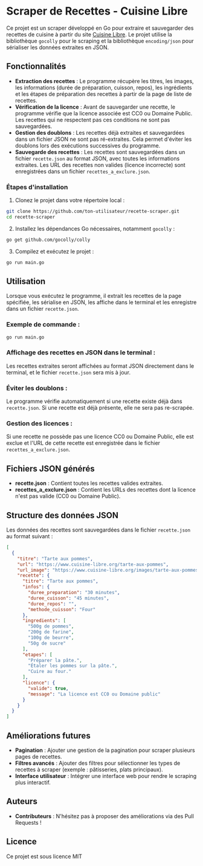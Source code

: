 # Scraper de Recettes - Cuisine Libre

Ce projet est un scraper développé en Go pour extraire et sauvegarder des recettes de cuisine à partir du site [Cuisine Libre](https://www.cuisine-libre.org). Le projet utilise la bibliothèque `gocolly` pour le scraping et la bibliothèque `encoding/json` pour sérialiser les données extraites en JSON.

## Fonctionnalités

- **Extraction des recettes** : Le programme récupère les titres, les images, les informations (durée de préparation, cuisson, repos), les ingrédients et les étapes de préparation des recettes à partir de la page de liste de recettes.
- **Vérification de la licence** : Avant de sauvegarder une recette, le programme vérifie que la licence associée est CC0 ou Domaine Public. Les recettes qui ne respectent pas ces conditions ne sont pas sauvegardées.
- **Gestion des doublons** : Les recettes déjà extraites et sauvegardées dans un fichier JSON ne sont pas ré-extraites. Cela permet d'éviter les doublons lors des exécutions successives du programme.
- **Sauvegarde des recettes** : Les recettes sont sauvegardées dans un fichier `recette.json` au format JSON, avec toutes les informations extraites. Les URL des recettes non valides (licence incorrecte) sont enregistrées dans un fichier `recettes_a_exclure.json`.


### Étapes d'installation

1. Clonez le projet dans votre répertoire local :

```bash
git clone https://github.com/ton-utilisateur/recette-scraper.git
cd recette-scraper
```

2. Installez les dépendances Go nécessaires, notamment `gocolly` :

```bash
go get github.com/gocolly/colly
```

3. Compilez et exécutez le projet :

```bash
go run main.go
```

## Utilisation

Lorsque vous exécutez le programme, il extrait les recettes de la page spécifiée, les sérialise en JSON, les affiche dans le terminal et les enregistre dans un fichier `recette.json`.

### Exemple de commande :

```bash
go run main.go
```

### Affichage des recettes en JSON dans le terminal :

Les recettes extraites seront affichées au format JSON directement dans le terminal, et le fichier `recette.json` sera mis à jour.

### Éviter les doublons :

Le programme vérifie automatiquement si une recette existe déjà dans `recette.json`. Si une recette est déjà présente, elle ne sera pas re-scrapée.

### Gestion des licences :

Si une recette ne possède pas une licence CC0 ou Domaine Public, elle est exclue et l'URL de cette recette est enregistrée dans le fichier `recettes_a_exclure.json`.

## Fichiers JSON générés

- **recette.json** : Contient toutes les recettes valides extraites.
- **recettes_a_exclure.json** : Contient les URLs des recettes dont la licence n'est pas valide (CC0 ou Domaine Public).

## Structure des données JSON

Les données des recettes sont sauvegardées dans le fichier `recette.json` au format suivant :

```json
[
  {
    "titre": "Tarte aux pommes",
    "url": "https://www.cuisine-libre.org/tarte-aux-pommes",
    "url_image": "https://www.cuisine-libre.org/images/tarte-aux-pommes.jpg",
    "recette": {
      "titre": "Tarte aux pommes",
      "infos": {
        "duree_preparation": "30 minutes",
        "duree_cuisson": "45 minutes",
        "duree_repos": "",
        "methode_cuisson": "Four"
      },
      "ingredients": [
        "500g de pommes",
        "200g de farine",
        "100g de beurre",
        "50g de sucre"
      ],
      "etapes": [
        "Préparer la pâte.",
        "Étaler les pommes sur la pâte.",
        "Cuire au four."
      ],
      "licence": {
        "valide": true,
        "message": "La licence est CC0 ou Domaine public"
      }
    }
  }
]
```

## Améliorations futures

- **Pagination** : Ajouter une gestion de la pagination pour scraper plusieurs pages de recettes.
- **Filtres avancés** : Ajouter des filtres pour sélectionner les types de recettes à scraper (exemple : pâtisseries, plats principaux).
- **Interface utilisateur** : Intégrer une interface web pour rendre le scraping plus interactif.

## Auteurs
- **Contributeurs** : N'hésitez pas à proposer des améliorations via des Pull Requests !
## Licence

Ce projet est sous licence MIT